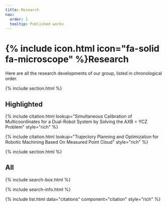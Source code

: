```yaml
---
title: Research
nav:
  order: 1
  tooltip: Published works
---
```


# {% include icon.html icon="fa-solid fa-microscope" %}Research

Here are all the research developments of our group, listed in chronological order.

{% include section.html %}

## Highlighted

{% include citation.html lookup="Simultaneous Calibration of Multicoordinates for a Dual-Robot System by Solving the AXB = YCZ Problem" style="rich" %}

{% include citation.html lookup="Trajectory Planning and Optimization for Robotic Machining Based On Measured Point Cloud" style="rich" %}

{% include section.html %}

## All

{% include search-box.html %}

{% include search-info.html %}

{% include list.html data="citations" component="citation" style="rich" %}
